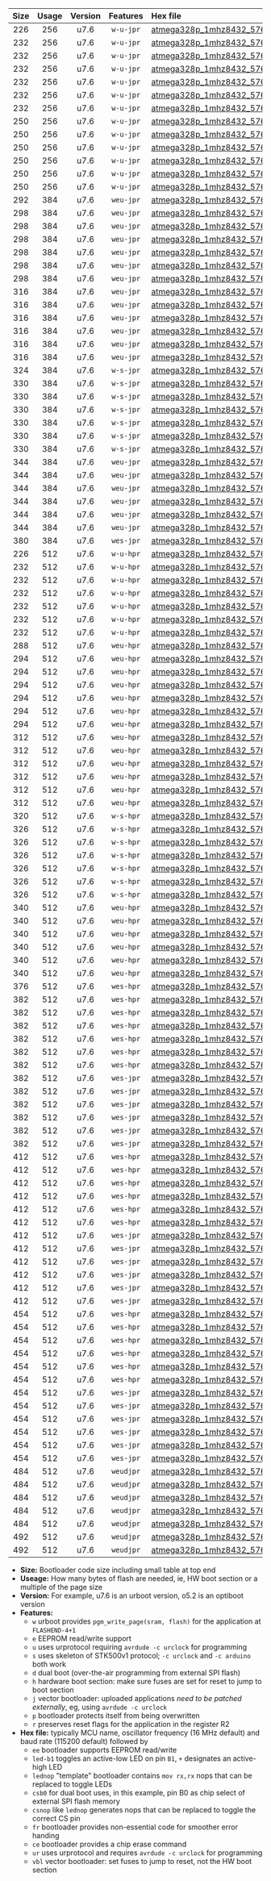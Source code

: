|Size|Usage|Version|Features|Hex file|
|:-:|:-:|:-:|:-:|:--|
|226|256|u7.6|`w-u-jpr`|[atmega328p_1mhz8432_57600bps_ur_vbl.hex](https://raw.githubusercontent.com/stefanrueger/urboot/main/atmega328p_1mhz8432_57600bps_ur_vbl.hex)|
|232|256|u7.6|`w-u-jpr`|[atmega328p_1mhz8432_57600bps_led+b1_ur_vbl.hex](https://raw.githubusercontent.com/stefanrueger/urboot/main/atmega328p_1mhz8432_57600bps_led+b1_ur_vbl.hex)|
|232|256|u7.6|`w-u-jpr`|[atmega328p_1mhz8432_57600bps_led+b5_ur_vbl.hex](https://raw.githubusercontent.com/stefanrueger/urboot/main/atmega328p_1mhz8432_57600bps_led+b5_ur_vbl.hex)|
|232|256|u7.6|`w-u-jpr`|[atmega328p_1mhz8432_57600bps_led+d5_ur_vbl.hex](https://raw.githubusercontent.com/stefanrueger/urboot/main/atmega328p_1mhz8432_57600bps_led+d5_ur_vbl.hex)|
|232|256|u7.6|`w-u-jpr`|[atmega328p_1mhz8432_57600bps_led-b1_ur_vbl.hex](https://raw.githubusercontent.com/stefanrueger/urboot/main/atmega328p_1mhz8432_57600bps_led-b1_ur_vbl.hex)|
|232|256|u7.6|`w-u-jpr`|[atmega328p_1mhz8432_57600bps_led-d5_ur_vbl.hex](https://raw.githubusercontent.com/stefanrueger/urboot/main/atmega328p_1mhz8432_57600bps_led-d5_ur_vbl.hex)|
|232|256|u7.6|`w-u-jpr`|[atmega328p_1mhz8432_57600bps_lednop_ur_vbl.hex](https://raw.githubusercontent.com/stefanrueger/urboot/main/atmega328p_1mhz8432_57600bps_lednop_ur_vbl.hex)|
|250|256|u7.6|`w-u-jpr`|[atmega328p_1mhz8432_57600bps_led+b1_fr_ur_vbl.hex](https://raw.githubusercontent.com/stefanrueger/urboot/main/atmega328p_1mhz8432_57600bps_led+b1_fr_ur_vbl.hex)|
|250|256|u7.6|`w-u-jpr`|[atmega328p_1mhz8432_57600bps_led+b5_fr_ur_vbl.hex](https://raw.githubusercontent.com/stefanrueger/urboot/main/atmega328p_1mhz8432_57600bps_led+b5_fr_ur_vbl.hex)|
|250|256|u7.6|`w-u-jpr`|[atmega328p_1mhz8432_57600bps_led+d5_fr_ur_vbl.hex](https://raw.githubusercontent.com/stefanrueger/urboot/main/atmega328p_1mhz8432_57600bps_led+d5_fr_ur_vbl.hex)|
|250|256|u7.6|`w-u-jpr`|[atmega328p_1mhz8432_57600bps_led-b1_fr_ur_vbl.hex](https://raw.githubusercontent.com/stefanrueger/urboot/main/atmega328p_1mhz8432_57600bps_led-b1_fr_ur_vbl.hex)|
|250|256|u7.6|`w-u-jpr`|[atmega328p_1mhz8432_57600bps_led-d5_fr_ur_vbl.hex](https://raw.githubusercontent.com/stefanrueger/urboot/main/atmega328p_1mhz8432_57600bps_led-d5_fr_ur_vbl.hex)|
|250|256|u7.6|`w-u-jpr`|[atmega328p_1mhz8432_57600bps_lednop_fr_ur_vbl.hex](https://raw.githubusercontent.com/stefanrueger/urboot/main/atmega328p_1mhz8432_57600bps_lednop_fr_ur_vbl.hex)|
|292|384|u7.6|`weu-jpr`|[atmega328p_1mhz8432_57600bps_ee_ur_vbl.hex](https://raw.githubusercontent.com/stefanrueger/urboot/main/atmega328p_1mhz8432_57600bps_ee_ur_vbl.hex)|
|298|384|u7.6|`weu-jpr`|[atmega328p_1mhz8432_57600bps_ee_led+b1_ur_vbl.hex](https://raw.githubusercontent.com/stefanrueger/urboot/main/atmega328p_1mhz8432_57600bps_ee_led+b1_ur_vbl.hex)|
|298|384|u7.6|`weu-jpr`|[atmega328p_1mhz8432_57600bps_ee_led+b5_ur_vbl.hex](https://raw.githubusercontent.com/stefanrueger/urboot/main/atmega328p_1mhz8432_57600bps_ee_led+b5_ur_vbl.hex)|
|298|384|u7.6|`weu-jpr`|[atmega328p_1mhz8432_57600bps_ee_led+d5_ur_vbl.hex](https://raw.githubusercontent.com/stefanrueger/urboot/main/atmega328p_1mhz8432_57600bps_ee_led+d5_ur_vbl.hex)|
|298|384|u7.6|`weu-jpr`|[atmega328p_1mhz8432_57600bps_ee_led-b1_ur_vbl.hex](https://raw.githubusercontent.com/stefanrueger/urboot/main/atmega328p_1mhz8432_57600bps_ee_led-b1_ur_vbl.hex)|
|298|384|u7.6|`weu-jpr`|[atmega328p_1mhz8432_57600bps_ee_led-d5_ur_vbl.hex](https://raw.githubusercontent.com/stefanrueger/urboot/main/atmega328p_1mhz8432_57600bps_ee_led-d5_ur_vbl.hex)|
|298|384|u7.6|`weu-jpr`|[atmega328p_1mhz8432_57600bps_ee_lednop_ur_vbl.hex](https://raw.githubusercontent.com/stefanrueger/urboot/main/atmega328p_1mhz8432_57600bps_ee_lednop_ur_vbl.hex)|
|316|384|u7.6|`weu-jpr`|[atmega328p_1mhz8432_57600bps_ee_led+b1_fr_ur_vbl.hex](https://raw.githubusercontent.com/stefanrueger/urboot/main/atmega328p_1mhz8432_57600bps_ee_led+b1_fr_ur_vbl.hex)|
|316|384|u7.6|`weu-jpr`|[atmega328p_1mhz8432_57600bps_ee_led+b5_fr_ur_vbl.hex](https://raw.githubusercontent.com/stefanrueger/urboot/main/atmega328p_1mhz8432_57600bps_ee_led+b5_fr_ur_vbl.hex)|
|316|384|u7.6|`weu-jpr`|[atmega328p_1mhz8432_57600bps_ee_led+d5_fr_ur_vbl.hex](https://raw.githubusercontent.com/stefanrueger/urboot/main/atmega328p_1mhz8432_57600bps_ee_led+d5_fr_ur_vbl.hex)|
|316|384|u7.6|`weu-jpr`|[atmega328p_1mhz8432_57600bps_ee_led-b1_fr_ur_vbl.hex](https://raw.githubusercontent.com/stefanrueger/urboot/main/atmega328p_1mhz8432_57600bps_ee_led-b1_fr_ur_vbl.hex)|
|316|384|u7.6|`weu-jpr`|[atmega328p_1mhz8432_57600bps_ee_led-d5_fr_ur_vbl.hex](https://raw.githubusercontent.com/stefanrueger/urboot/main/atmega328p_1mhz8432_57600bps_ee_led-d5_fr_ur_vbl.hex)|
|316|384|u7.6|`weu-jpr`|[atmega328p_1mhz8432_57600bps_ee_lednop_fr_ur_vbl.hex](https://raw.githubusercontent.com/stefanrueger/urboot/main/atmega328p_1mhz8432_57600bps_ee_lednop_fr_ur_vbl.hex)|
|324|384|u7.6|`w-s-jpr`|[atmega328p_1mhz8432_57600bps_vbl.hex](https://raw.githubusercontent.com/stefanrueger/urboot/main/atmega328p_1mhz8432_57600bps_vbl.hex)|
|330|384|u7.6|`w-s-jpr`|[atmega328p_1mhz8432_57600bps_led+b1_vbl.hex](https://raw.githubusercontent.com/stefanrueger/urboot/main/atmega328p_1mhz8432_57600bps_led+b1_vbl.hex)|
|330|384|u7.6|`w-s-jpr`|[atmega328p_1mhz8432_57600bps_led+b5_vbl.hex](https://raw.githubusercontent.com/stefanrueger/urboot/main/atmega328p_1mhz8432_57600bps_led+b5_vbl.hex)|
|330|384|u7.6|`w-s-jpr`|[atmega328p_1mhz8432_57600bps_led+d5_vbl.hex](https://raw.githubusercontent.com/stefanrueger/urboot/main/atmega328p_1mhz8432_57600bps_led+d5_vbl.hex)|
|330|384|u7.6|`w-s-jpr`|[atmega328p_1mhz8432_57600bps_led-b1_vbl.hex](https://raw.githubusercontent.com/stefanrueger/urboot/main/atmega328p_1mhz8432_57600bps_led-b1_vbl.hex)|
|330|384|u7.6|`w-s-jpr`|[atmega328p_1mhz8432_57600bps_led-d5_vbl.hex](https://raw.githubusercontent.com/stefanrueger/urboot/main/atmega328p_1mhz8432_57600bps_led-d5_vbl.hex)|
|330|384|u7.6|`w-s-jpr`|[atmega328p_1mhz8432_57600bps_lednop_vbl.hex](https://raw.githubusercontent.com/stefanrueger/urboot/main/atmega328p_1mhz8432_57600bps_lednop_vbl.hex)|
|344|384|u7.6|`weu-jpr`|[atmega328p_1mhz8432_57600bps_ee_led+b1_fr_ce_ur_vbl.hex](https://raw.githubusercontent.com/stefanrueger/urboot/main/atmega328p_1mhz8432_57600bps_ee_led+b1_fr_ce_ur_vbl.hex)|
|344|384|u7.6|`weu-jpr`|[atmega328p_1mhz8432_57600bps_ee_led+b5_fr_ce_ur_vbl.hex](https://raw.githubusercontent.com/stefanrueger/urboot/main/atmega328p_1mhz8432_57600bps_ee_led+b5_fr_ce_ur_vbl.hex)|
|344|384|u7.6|`weu-jpr`|[atmega328p_1mhz8432_57600bps_ee_led+d5_fr_ce_ur_vbl.hex](https://raw.githubusercontent.com/stefanrueger/urboot/main/atmega328p_1mhz8432_57600bps_ee_led+d5_fr_ce_ur_vbl.hex)|
|344|384|u7.6|`weu-jpr`|[atmega328p_1mhz8432_57600bps_ee_led-b1_fr_ce_ur_vbl.hex](https://raw.githubusercontent.com/stefanrueger/urboot/main/atmega328p_1mhz8432_57600bps_ee_led-b1_fr_ce_ur_vbl.hex)|
|344|384|u7.6|`weu-jpr`|[atmega328p_1mhz8432_57600bps_ee_led-d5_fr_ce_ur_vbl.hex](https://raw.githubusercontent.com/stefanrueger/urboot/main/atmega328p_1mhz8432_57600bps_ee_led-d5_fr_ce_ur_vbl.hex)|
|344|384|u7.6|`weu-jpr`|[atmega328p_1mhz8432_57600bps_ee_lednop_fr_ce_ur_vbl.hex](https://raw.githubusercontent.com/stefanrueger/urboot/main/atmega328p_1mhz8432_57600bps_ee_lednop_fr_ce_ur_vbl.hex)|
|380|384|u7.6|`wes-jpr`|[atmega328p_1mhz8432_57600bps_ee_vbl.hex](https://raw.githubusercontent.com/stefanrueger/urboot/main/atmega328p_1mhz8432_57600bps_ee_vbl.hex)|
|226|512|u7.6|`w-u-hpr`|[atmega328p_1mhz8432_57600bps_ur.hex](https://raw.githubusercontent.com/stefanrueger/urboot/main/atmega328p_1mhz8432_57600bps_ur.hex)|
|232|512|u7.6|`w-u-hpr`|[atmega328p_1mhz8432_57600bps_led+b1_ur.hex](https://raw.githubusercontent.com/stefanrueger/urboot/main/atmega328p_1mhz8432_57600bps_led+b1_ur.hex)|
|232|512|u7.6|`w-u-hpr`|[atmega328p_1mhz8432_57600bps_led+b5_ur.hex](https://raw.githubusercontent.com/stefanrueger/urboot/main/atmega328p_1mhz8432_57600bps_led+b5_ur.hex)|
|232|512|u7.6|`w-u-hpr`|[atmega328p_1mhz8432_57600bps_led+d5_ur.hex](https://raw.githubusercontent.com/stefanrueger/urboot/main/atmega328p_1mhz8432_57600bps_led+d5_ur.hex)|
|232|512|u7.6|`w-u-hpr`|[atmega328p_1mhz8432_57600bps_led-b1_ur.hex](https://raw.githubusercontent.com/stefanrueger/urboot/main/atmega328p_1mhz8432_57600bps_led-b1_ur.hex)|
|232|512|u7.6|`w-u-hpr`|[atmega328p_1mhz8432_57600bps_led-d5_ur.hex](https://raw.githubusercontent.com/stefanrueger/urboot/main/atmega328p_1mhz8432_57600bps_led-d5_ur.hex)|
|232|512|u7.6|`w-u-hpr`|[atmega328p_1mhz8432_57600bps_lednop_ur.hex](https://raw.githubusercontent.com/stefanrueger/urboot/main/atmega328p_1mhz8432_57600bps_lednop_ur.hex)|
|288|512|u7.6|`weu-hpr`|[atmega328p_1mhz8432_57600bps_ee_ur.hex](https://raw.githubusercontent.com/stefanrueger/urboot/main/atmega328p_1mhz8432_57600bps_ee_ur.hex)|
|294|512|u7.6|`weu-hpr`|[atmega328p_1mhz8432_57600bps_ee_led+b1_ur.hex](https://raw.githubusercontent.com/stefanrueger/urboot/main/atmega328p_1mhz8432_57600bps_ee_led+b1_ur.hex)|
|294|512|u7.6|`weu-hpr`|[atmega328p_1mhz8432_57600bps_ee_led+b5_ur.hex](https://raw.githubusercontent.com/stefanrueger/urboot/main/atmega328p_1mhz8432_57600bps_ee_led+b5_ur.hex)|
|294|512|u7.6|`weu-hpr`|[atmega328p_1mhz8432_57600bps_ee_led+d5_ur.hex](https://raw.githubusercontent.com/stefanrueger/urboot/main/atmega328p_1mhz8432_57600bps_ee_led+d5_ur.hex)|
|294|512|u7.6|`weu-hpr`|[atmega328p_1mhz8432_57600bps_ee_led-b1_ur.hex](https://raw.githubusercontent.com/stefanrueger/urboot/main/atmega328p_1mhz8432_57600bps_ee_led-b1_ur.hex)|
|294|512|u7.6|`weu-hpr`|[atmega328p_1mhz8432_57600bps_ee_led-d5_ur.hex](https://raw.githubusercontent.com/stefanrueger/urboot/main/atmega328p_1mhz8432_57600bps_ee_led-d5_ur.hex)|
|294|512|u7.6|`weu-hpr`|[atmega328p_1mhz8432_57600bps_ee_lednop_ur.hex](https://raw.githubusercontent.com/stefanrueger/urboot/main/atmega328p_1mhz8432_57600bps_ee_lednop_ur.hex)|
|312|512|u7.6|`weu-hpr`|[atmega328p_1mhz8432_57600bps_ee_led+b1_fr_ur.hex](https://raw.githubusercontent.com/stefanrueger/urboot/main/atmega328p_1mhz8432_57600bps_ee_led+b1_fr_ur.hex)|
|312|512|u7.6|`weu-hpr`|[atmega328p_1mhz8432_57600bps_ee_led+b5_fr_ur.hex](https://raw.githubusercontent.com/stefanrueger/urboot/main/atmega328p_1mhz8432_57600bps_ee_led+b5_fr_ur.hex)|
|312|512|u7.6|`weu-hpr`|[atmega328p_1mhz8432_57600bps_ee_led+d5_fr_ur.hex](https://raw.githubusercontent.com/stefanrueger/urboot/main/atmega328p_1mhz8432_57600bps_ee_led+d5_fr_ur.hex)|
|312|512|u7.6|`weu-hpr`|[atmega328p_1mhz8432_57600bps_ee_led-b1_fr_ur.hex](https://raw.githubusercontent.com/stefanrueger/urboot/main/atmega328p_1mhz8432_57600bps_ee_led-b1_fr_ur.hex)|
|312|512|u7.6|`weu-hpr`|[atmega328p_1mhz8432_57600bps_ee_led-d5_fr_ur.hex](https://raw.githubusercontent.com/stefanrueger/urboot/main/atmega328p_1mhz8432_57600bps_ee_led-d5_fr_ur.hex)|
|312|512|u7.6|`weu-hpr`|[atmega328p_1mhz8432_57600bps_ee_lednop_fr_ur.hex](https://raw.githubusercontent.com/stefanrueger/urboot/main/atmega328p_1mhz8432_57600bps_ee_lednop_fr_ur.hex)|
|320|512|u7.6|`w-s-hpr`|[atmega328p_1mhz8432_57600bps.hex](https://raw.githubusercontent.com/stefanrueger/urboot/main/atmega328p_1mhz8432_57600bps.hex)|
|326|512|u7.6|`w-s-hpr`|[atmega328p_1mhz8432_57600bps_led+b1.hex](https://raw.githubusercontent.com/stefanrueger/urboot/main/atmega328p_1mhz8432_57600bps_led+b1.hex)|
|326|512|u7.6|`w-s-hpr`|[atmega328p_1mhz8432_57600bps_led+b5.hex](https://raw.githubusercontent.com/stefanrueger/urboot/main/atmega328p_1mhz8432_57600bps_led+b5.hex)|
|326|512|u7.6|`w-s-hpr`|[atmega328p_1mhz8432_57600bps_led+d5.hex](https://raw.githubusercontent.com/stefanrueger/urboot/main/atmega328p_1mhz8432_57600bps_led+d5.hex)|
|326|512|u7.6|`w-s-hpr`|[atmega328p_1mhz8432_57600bps_led-b1.hex](https://raw.githubusercontent.com/stefanrueger/urboot/main/atmega328p_1mhz8432_57600bps_led-b1.hex)|
|326|512|u7.6|`w-s-hpr`|[atmega328p_1mhz8432_57600bps_led-d5.hex](https://raw.githubusercontent.com/stefanrueger/urboot/main/atmega328p_1mhz8432_57600bps_led-d5.hex)|
|326|512|u7.6|`w-s-hpr`|[atmega328p_1mhz8432_57600bps_lednop.hex](https://raw.githubusercontent.com/stefanrueger/urboot/main/atmega328p_1mhz8432_57600bps_lednop.hex)|
|340|512|u7.6|`weu-hpr`|[atmega328p_1mhz8432_57600bps_ee_led+b1_fr_ce_ur.hex](https://raw.githubusercontent.com/stefanrueger/urboot/main/atmega328p_1mhz8432_57600bps_ee_led+b1_fr_ce_ur.hex)|
|340|512|u7.6|`weu-hpr`|[atmega328p_1mhz8432_57600bps_ee_led+b5_fr_ce_ur.hex](https://raw.githubusercontent.com/stefanrueger/urboot/main/atmega328p_1mhz8432_57600bps_ee_led+b5_fr_ce_ur.hex)|
|340|512|u7.6|`weu-hpr`|[atmega328p_1mhz8432_57600bps_ee_led+d5_fr_ce_ur.hex](https://raw.githubusercontent.com/stefanrueger/urboot/main/atmega328p_1mhz8432_57600bps_ee_led+d5_fr_ce_ur.hex)|
|340|512|u7.6|`weu-hpr`|[atmega328p_1mhz8432_57600bps_ee_led-b1_fr_ce_ur.hex](https://raw.githubusercontent.com/stefanrueger/urboot/main/atmega328p_1mhz8432_57600bps_ee_led-b1_fr_ce_ur.hex)|
|340|512|u7.6|`weu-hpr`|[atmega328p_1mhz8432_57600bps_ee_led-d5_fr_ce_ur.hex](https://raw.githubusercontent.com/stefanrueger/urboot/main/atmega328p_1mhz8432_57600bps_ee_led-d5_fr_ce_ur.hex)|
|340|512|u7.6|`weu-hpr`|[atmega328p_1mhz8432_57600bps_ee_lednop_fr_ce_ur.hex](https://raw.githubusercontent.com/stefanrueger/urboot/main/atmega328p_1mhz8432_57600bps_ee_lednop_fr_ce_ur.hex)|
|376|512|u7.6|`wes-hpr`|[atmega328p_1mhz8432_57600bps_ee.hex](https://raw.githubusercontent.com/stefanrueger/urboot/main/atmega328p_1mhz8432_57600bps_ee.hex)|
|382|512|u7.6|`wes-hpr`|[atmega328p_1mhz8432_57600bps_ee_led+b1.hex](https://raw.githubusercontent.com/stefanrueger/urboot/main/atmega328p_1mhz8432_57600bps_ee_led+b1.hex)|
|382|512|u7.6|`wes-hpr`|[atmega328p_1mhz8432_57600bps_ee_led+b5.hex](https://raw.githubusercontent.com/stefanrueger/urboot/main/atmega328p_1mhz8432_57600bps_ee_led+b5.hex)|
|382|512|u7.6|`wes-hpr`|[atmega328p_1mhz8432_57600bps_ee_led+d5.hex](https://raw.githubusercontent.com/stefanrueger/urboot/main/atmega328p_1mhz8432_57600bps_ee_led+d5.hex)|
|382|512|u7.6|`wes-hpr`|[atmega328p_1mhz8432_57600bps_ee_led-b1.hex](https://raw.githubusercontent.com/stefanrueger/urboot/main/atmega328p_1mhz8432_57600bps_ee_led-b1.hex)|
|382|512|u7.6|`wes-hpr`|[atmega328p_1mhz8432_57600bps_ee_led-d5.hex](https://raw.githubusercontent.com/stefanrueger/urboot/main/atmega328p_1mhz8432_57600bps_ee_led-d5.hex)|
|382|512|u7.6|`wes-hpr`|[atmega328p_1mhz8432_57600bps_ee_lednop.hex](https://raw.githubusercontent.com/stefanrueger/urboot/main/atmega328p_1mhz8432_57600bps_ee_lednop.hex)|
|382|512|u7.6|`wes-jpr`|[atmega328p_1mhz8432_57600bps_ee_led+b1_vbl.hex](https://raw.githubusercontent.com/stefanrueger/urboot/main/atmega328p_1mhz8432_57600bps_ee_led+b1_vbl.hex)|
|382|512|u7.6|`wes-jpr`|[atmega328p_1mhz8432_57600bps_ee_led+b5_vbl.hex](https://raw.githubusercontent.com/stefanrueger/urboot/main/atmega328p_1mhz8432_57600bps_ee_led+b5_vbl.hex)|
|382|512|u7.6|`wes-jpr`|[atmega328p_1mhz8432_57600bps_ee_led+d5_vbl.hex](https://raw.githubusercontent.com/stefanrueger/urboot/main/atmega328p_1mhz8432_57600bps_ee_led+d5_vbl.hex)|
|382|512|u7.6|`wes-jpr`|[atmega328p_1mhz8432_57600bps_ee_led-b1_vbl.hex](https://raw.githubusercontent.com/stefanrueger/urboot/main/atmega328p_1mhz8432_57600bps_ee_led-b1_vbl.hex)|
|382|512|u7.6|`wes-jpr`|[atmega328p_1mhz8432_57600bps_ee_led-d5_vbl.hex](https://raw.githubusercontent.com/stefanrueger/urboot/main/atmega328p_1mhz8432_57600bps_ee_led-d5_vbl.hex)|
|382|512|u7.6|`wes-jpr`|[atmega328p_1mhz8432_57600bps_ee_lednop_vbl.hex](https://raw.githubusercontent.com/stefanrueger/urboot/main/atmega328p_1mhz8432_57600bps_ee_lednop_vbl.hex)|
|412|512|u7.6|`wes-hpr`|[atmega328p_1mhz8432_57600bps_ee_led+b1_fr.hex](https://raw.githubusercontent.com/stefanrueger/urboot/main/atmega328p_1mhz8432_57600bps_ee_led+b1_fr.hex)|
|412|512|u7.6|`wes-hpr`|[atmega328p_1mhz8432_57600bps_ee_led+b5_fr.hex](https://raw.githubusercontent.com/stefanrueger/urboot/main/atmega328p_1mhz8432_57600bps_ee_led+b5_fr.hex)|
|412|512|u7.6|`wes-hpr`|[atmega328p_1mhz8432_57600bps_ee_led+d5_fr.hex](https://raw.githubusercontent.com/stefanrueger/urboot/main/atmega328p_1mhz8432_57600bps_ee_led+d5_fr.hex)|
|412|512|u7.6|`wes-hpr`|[atmega328p_1mhz8432_57600bps_ee_led-b1_fr.hex](https://raw.githubusercontent.com/stefanrueger/urboot/main/atmega328p_1mhz8432_57600bps_ee_led-b1_fr.hex)|
|412|512|u7.6|`wes-hpr`|[atmega328p_1mhz8432_57600bps_ee_led-d5_fr.hex](https://raw.githubusercontent.com/stefanrueger/urboot/main/atmega328p_1mhz8432_57600bps_ee_led-d5_fr.hex)|
|412|512|u7.6|`wes-hpr`|[atmega328p_1mhz8432_57600bps_ee_lednop_fr.hex](https://raw.githubusercontent.com/stefanrueger/urboot/main/atmega328p_1mhz8432_57600bps_ee_lednop_fr.hex)|
|412|512|u7.6|`wes-jpr`|[atmega328p_1mhz8432_57600bps_ee_led+b1_fr_vbl.hex](https://raw.githubusercontent.com/stefanrueger/urboot/main/atmega328p_1mhz8432_57600bps_ee_led+b1_fr_vbl.hex)|
|412|512|u7.6|`wes-jpr`|[atmega328p_1mhz8432_57600bps_ee_led+b5_fr_vbl.hex](https://raw.githubusercontent.com/stefanrueger/urboot/main/atmega328p_1mhz8432_57600bps_ee_led+b5_fr_vbl.hex)|
|412|512|u7.6|`wes-jpr`|[atmega328p_1mhz8432_57600bps_ee_led+d5_fr_vbl.hex](https://raw.githubusercontent.com/stefanrueger/urboot/main/atmega328p_1mhz8432_57600bps_ee_led+d5_fr_vbl.hex)|
|412|512|u7.6|`wes-jpr`|[atmega328p_1mhz8432_57600bps_ee_led-b1_fr_vbl.hex](https://raw.githubusercontent.com/stefanrueger/urboot/main/atmega328p_1mhz8432_57600bps_ee_led-b1_fr_vbl.hex)|
|412|512|u7.6|`wes-jpr`|[atmega328p_1mhz8432_57600bps_ee_led-d5_fr_vbl.hex](https://raw.githubusercontent.com/stefanrueger/urboot/main/atmega328p_1mhz8432_57600bps_ee_led-d5_fr_vbl.hex)|
|412|512|u7.6|`wes-jpr`|[atmega328p_1mhz8432_57600bps_ee_lednop_fr_vbl.hex](https://raw.githubusercontent.com/stefanrueger/urboot/main/atmega328p_1mhz8432_57600bps_ee_lednop_fr_vbl.hex)|
|454|512|u7.6|`wes-hpr`|[atmega328p_1mhz8432_57600bps_ee_led+b1_fr_ce.hex](https://raw.githubusercontent.com/stefanrueger/urboot/main/atmega328p_1mhz8432_57600bps_ee_led+b1_fr_ce.hex)|
|454|512|u7.6|`wes-hpr`|[atmega328p_1mhz8432_57600bps_ee_led+b5_fr_ce.hex](https://raw.githubusercontent.com/stefanrueger/urboot/main/atmega328p_1mhz8432_57600bps_ee_led+b5_fr_ce.hex)|
|454|512|u7.6|`wes-hpr`|[atmega328p_1mhz8432_57600bps_ee_led+d5_fr_ce.hex](https://raw.githubusercontent.com/stefanrueger/urboot/main/atmega328p_1mhz8432_57600bps_ee_led+d5_fr_ce.hex)|
|454|512|u7.6|`wes-hpr`|[atmega328p_1mhz8432_57600bps_ee_led-b1_fr_ce.hex](https://raw.githubusercontent.com/stefanrueger/urboot/main/atmega328p_1mhz8432_57600bps_ee_led-b1_fr_ce.hex)|
|454|512|u7.6|`wes-hpr`|[atmega328p_1mhz8432_57600bps_ee_led-d5_fr_ce.hex](https://raw.githubusercontent.com/stefanrueger/urboot/main/atmega328p_1mhz8432_57600bps_ee_led-d5_fr_ce.hex)|
|454|512|u7.6|`wes-hpr`|[atmega328p_1mhz8432_57600bps_ee_lednop_fr_ce.hex](https://raw.githubusercontent.com/stefanrueger/urboot/main/atmega328p_1mhz8432_57600bps_ee_lednop_fr_ce.hex)|
|454|512|u7.6|`wes-jpr`|[atmega328p_1mhz8432_57600bps_ee_led+b1_fr_ce_vbl.hex](https://raw.githubusercontent.com/stefanrueger/urboot/main/atmega328p_1mhz8432_57600bps_ee_led+b1_fr_ce_vbl.hex)|
|454|512|u7.6|`wes-jpr`|[atmega328p_1mhz8432_57600bps_ee_led+b5_fr_ce_vbl.hex](https://raw.githubusercontent.com/stefanrueger/urboot/main/atmega328p_1mhz8432_57600bps_ee_led+b5_fr_ce_vbl.hex)|
|454|512|u7.6|`wes-jpr`|[atmega328p_1mhz8432_57600bps_ee_led+d5_fr_ce_vbl.hex](https://raw.githubusercontent.com/stefanrueger/urboot/main/atmega328p_1mhz8432_57600bps_ee_led+d5_fr_ce_vbl.hex)|
|454|512|u7.6|`wes-jpr`|[atmega328p_1mhz8432_57600bps_ee_led-b1_fr_ce_vbl.hex](https://raw.githubusercontent.com/stefanrueger/urboot/main/atmega328p_1mhz8432_57600bps_ee_led-b1_fr_ce_vbl.hex)|
|454|512|u7.6|`wes-jpr`|[atmega328p_1mhz8432_57600bps_ee_led-d5_fr_ce_vbl.hex](https://raw.githubusercontent.com/stefanrueger/urboot/main/atmega328p_1mhz8432_57600bps_ee_led-d5_fr_ce_vbl.hex)|
|454|512|u7.6|`wes-jpr`|[atmega328p_1mhz8432_57600bps_ee_lednop_fr_ce_vbl.hex](https://raw.githubusercontent.com/stefanrueger/urboot/main/atmega328p_1mhz8432_57600bps_ee_lednop_fr_ce_vbl.hex)|
|484|512|u7.6|`weudjpr`|[atmega328p_1mhz8432_57600bps_ee_led+b1_csb0_fr_ce_ur_vbl.hex](https://raw.githubusercontent.com/stefanrueger/urboot/main/atmega328p_1mhz8432_57600bps_ee_led+b1_csb0_fr_ce_ur_vbl.hex)|
|484|512|u7.6|`weudjpr`|[atmega328p_1mhz8432_57600bps_ee_led+b5_csb0_fr_ce_ur_vbl.hex](https://raw.githubusercontent.com/stefanrueger/urboot/main/atmega328p_1mhz8432_57600bps_ee_led+b5_csb0_fr_ce_ur_vbl.hex)|
|484|512|u7.6|`weudjpr`|[atmega328p_1mhz8432_57600bps_ee_led+d5_csb0_fr_ce_ur_vbl.hex](https://raw.githubusercontent.com/stefanrueger/urboot/main/atmega328p_1mhz8432_57600bps_ee_led+d5_csb0_fr_ce_ur_vbl.hex)|
|484|512|u7.6|`weudjpr`|[atmega328p_1mhz8432_57600bps_ee_led-b1_csb0_fr_ce_ur_vbl.hex](https://raw.githubusercontent.com/stefanrueger/urboot/main/atmega328p_1mhz8432_57600bps_ee_led-b1_csb0_fr_ce_ur_vbl.hex)|
|484|512|u7.6|`weudjpr`|[atmega328p_1mhz8432_57600bps_ee_led-d5_csb0_fr_ce_ur_vbl.hex](https://raw.githubusercontent.com/stefanrueger/urboot/main/atmega328p_1mhz8432_57600bps_ee_led-d5_csb0_fr_ce_ur_vbl.hex)|
|492|512|u7.6|`weudjpr`|[atmega328p_1mhz8432_57600bps_ee_led+b1_csd5_fr_ce_ur_vbl.hex](https://raw.githubusercontent.com/stefanrueger/urboot/main/atmega328p_1mhz8432_57600bps_ee_led+b1_csd5_fr_ce_ur_vbl.hex)|
|492|512|u7.6|`weudjpr`|[atmega328p_1mhz8432_57600bps_ee_lednop_csnop_fr_ce_ur_vbl.hex](https://raw.githubusercontent.com/stefanrueger/urboot/main/atmega328p_1mhz8432_57600bps_ee_lednop_csnop_fr_ce_ur_vbl.hex)|

- **Size:** Bootloader code size including small table at top end
- **Useage:** How many bytes of flash are needed, ie, HW boot section or a multiple of the page size
- **Version:** For example, u7.6 is an urboot version, o5.2 is an optiboot version
- **Features:**
  + `w` urboot provides `pgm_write_page(sram, flash)` for the application at `FLASHEND-4+1`
  + `e` EEPROM read/write support
  + `u` uses urprotocol requiring `avrdude -c urclock` for programming
  + `s` uses skeleton of STK500v1 protocol; `-c urclock` and `-c arduino` both work
  + `d` dual boot (over-the-air programming from external SPI flash)
  + `h` hardware boot section: make sure fuses are set for reset to jump to boot section
  + `j` vector bootloader: uploaded applications *need to be patched externally*, eg, using `avrdude -c urclock`
  + `p` bootloader protects itself from being overwritten
  + `r` preserves reset flags for the application in the register R2
- **Hex file:** typically MCU name, oscillator frequency (16 MHz default) and baud rate (115200 default) followed by
  + `ee` bootloader supports EEPROM read/write
  + `led-b1` toggles an active-low LED on pin `B1`, `+` designates an active-high LED
  + `lednop` "template" bootloader contains `mov rx,rx` nops that can be replaced to toggle LEDs
  + `csb0` for dual boot uses, in this example, pin B0 as chip select of external SPI flash memory
  + `csnop` like `lednop` generates nops that can be replaced to toggle the correct CS pin
  + `fr` bootloader provides non-essential code for smoother error handing
  + `ce` bootloader provides a chip erase command
  + `ur` uses urprotocol and requires `avrdude -c urclock` for programming
  + `vbl` vector bootloader: set fuses to jump to reset, not the HW boot section
